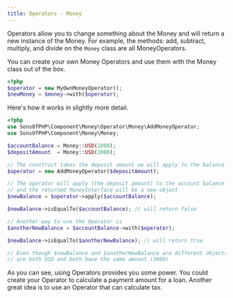 ```yaml
---
title: Operators - Money
---
```


Operators allow you to change something about the Money and will return a new
instance of the Money. For example, the methods: add, subtract, multiply, and
divide on the `Money` class are all MoneyOperators.

You can create your own Money Operators and use them with the Money class out of
the box.

```php
<?php
$operator = new MyOwnMoneyOperator();
$newMoney = $money->with($operator);
```

Here's how it works in slightly more detail.

```php
<?php
use SonsOfPHP\Component\Money\Operator\Money\AddMoneyOperator;
use SonsOfPHP\Component\Money\Money;

$accountBalance = Money::USD(1000);
$depositAmount  = Money::USD(2000);

// The construct takes the deposit amount we will apply to the balance
$operator = new AddMoneyOperator($depositAmount);

// The operator will apply (the deposit amount) to the account balance
// and the returned MoneyInterface will be a new object
$newBalance = $operator->apply($accountBalance);

$newBalance->isEqualTo($accountBalance); // will return false

// Another way to use the Operator is
$anotherNewBalance = $accountBalance->with($operator);

$newBalance->isEqualTo($anotherNewBalance); // will return true

// Even though $newBalance and $anotherNewBalance are different objects, they
// are both USD and both have the same amount (3000)
```

As you can see, using Operators provides you some power. You could create your
Operator to calculate a payment amount for a loan. Another great idea is to use
an Operator that can calculate tax.
